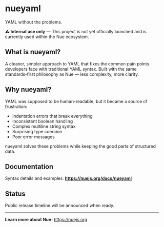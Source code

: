 
# nueyaml

YAML without the problems.

**⚠️ Internal use only** — This project is not yet officially launched and is currently used within the Nue ecosystem.

## What is nueyaml?

A cleaner, simpler approach to YAML that fixes the common pain points developers face with traditional YAML syntax. Built with the same standards-first philosophy as Nue — less complexity, more clarity.

## Why nueyaml?

YAML was supposed to be human-readable, but it became a source of frustration:

- Indentation errors that break everything
- Inconsistent boolean handling
- Complex multiline string syntax
- Surprising type coercion
- Poor error messages

nueyaml solves these problems while keeping the good parts of structured data.


## Documentation

Syntax details and examples: **https://nuejs.org/docs/nueyaml**

## Status
Public release timeline will be announced when ready.

---

**Learn more about Nue:** https://nuejs.org
